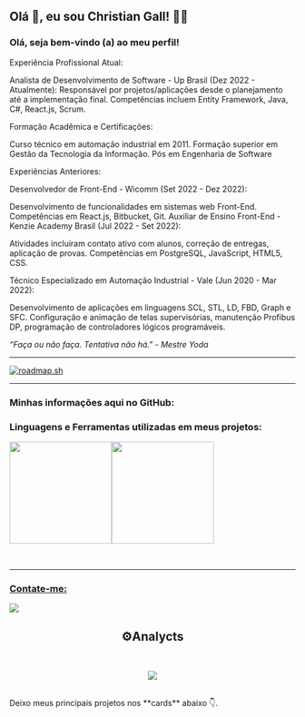## Olá 👋, eu sou Christian Gall! 🐱‍👤

### Olá, seja bem-vindo (a) ao meu perfil!


Experiência Profissional Atual:

Analista de Desenvolvimento de Software - Up Brasil (Dez 2022 - Atualmente):
Responsável por projetos/aplicações desde o planejamento até a implementação final.
Competências incluem Entity Framework, Java, C#, React.js, Scrum.

Formação Acadêmica e Certificações:

Curso técnico em automação industrial em 2011.
Formação superior em Gestão da Tecnologia da Informação.
Pós em Engenharia de Software


Experiências Anteriores:

Desenvolvedor de Front-End - Wicomm (Set 2022 - Dez 2022):

Desenvolvimento de funcionalidades em sistemas web Front-End.
Competências em React.js, Bitbucket, Git.
Auxiliar de Ensino Front-End - Kenzie Academy Brasil (Jul 2022 - Set 2022):

Atividades incluíram contato ativo com alunos, correção de entregas, aplicação de provas.
Competências em PostgreSQL, JavaScript, HTML5, CSS.

Técnico Especializado em Automação Industrial - Vale (Jun 2020 - Mar 2022):

Desenvolvimento de aplicações em linguagens SCL, STL, LD, FBD, Graph e SFC.
Configuração e animação de telas supervisórias, manutenção Profibus DP, programação de controladores lógicos programáveis.
<br>

*“Faça ou não faça. Tentativa não há." - Mestre Yoda*

---

[![roadmap.sh](https://api.roadmap.sh/v1-badge/tall/64878384e4bf41c65b0490c0?variant=dark)](https://roadmap.sh)

---

### Minhas informações aqui no GitHub:
 ### Linguagens e Ferramentas utilizadas em meus projetos:


<img height="180rem" src="https://github-readme-stats.vercel.app/api?username=christ1angall&show_icons=true&theme=tokyonight&include_all_commits=true&count_private=true"/><img height="180rem" src="https://github-readme-stats.vercel.app/api/top-langs/?username=christ1angall&layout=compact&langs_count=10&theme=tokyonight"/>

<a href="https://github.com/christ1angall">
  
<br>
  
---
<div>
  
### Contate-me:

<a href="https://www.linkedin.com/in/christiangall"><img src="https://img.shields.io/badge/-LinkedIn-%230077B5?style=for-the-badge&logo=linkedin&logoColor=white"></a>

</div>
  
<h2 align="center">⚙️Analycts</h2>

<div align="center">
  
 <br>

  
  ![](https://komarev.com/ghpvc/?username=Christ1anGall)
  
  </div>
  <br>
 Deixo meus principais projetos nos **cards** abaixo 👇.
